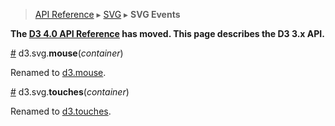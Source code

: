 > [API Reference](API-Reference.md) ▸ [SVG](SVG.md) ▸ **SVG Events**

**The [D3 4.0 API Reference](https://github.com/d3/d3/blob/master/API.md) has moved. This page describes the D3 3.x API.**

<a name="mouse" href="SVG-Events.md#mouse">#</a> d3.svg.<b>mouse</b>(<i>container</i>)

Renamed to [d3.mouse](Selections.md#d3_mouse).

<a name="touches" href="SVG-Events.md#touches">#</a> d3.svg.<b>touches</b>(<i>container</i>)

Renamed to [d3.touches](Selections.md#d3_touches).
